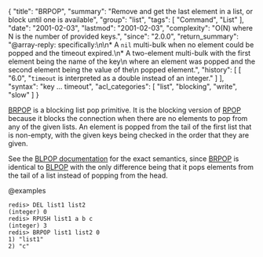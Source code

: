 {
  "title": "BRPOP",
  "summary": "Remove and get the last element in a list, or block until one is available",
  "group": "list",
  "tags": [
    "Command",
    "List"
  ],
  "date": "2001-02-03",
  "lastmod": "2001-02-03",
  "complexity": "O(N) where N is the number of provided keys.",
  "since": "2.0.0",
  "return_summary": "@array-reply: specifically:\n\n* A `nil` multi-bulk when no element could be popped and the timeout expired.\n* A two-element multi-bulk with the first element being the name of the key\n  where an element was popped and the second element being the value of the\n  popped element.",
  "history": [
    [
      "6.0",
      "`timeout` is interpreted as a double instead of an integer."
    ]
  ],
  "syntax": "key ... timeout",
  "acl_categories": [
    "list",
    "blocking",
    "write",
    "slow"
  ]
}

[BRPOP](/commands/brpop) is a blocking list pop primitive.
It is the blocking version of [RPOP](/commands/rpop) because it blocks the connection when there
are no elements to pop from any of the given lists.
An element is popped from the tail of the first list that is non-empty, with the
given keys being checked in the order that they are given.

See the [BLPOP documentation][cb] for the exact semantics, since [BRPOP](/commands/brpop) is
identical to [BLPOP](/commands/blpop) with the only difference being that it pops elements from
the tail of a list instead of popping from the head.

[cb]: /commands/blpop

@examples

```
redis> DEL list1 list2
(integer) 0
redis> RPUSH list1 a b c
(integer) 3
redis> BRPOP list1 list2 0
1) "list1"
2) "c"
```

